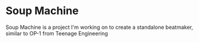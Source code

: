 # Soup Machine

Soup Machine is a project I'm working on to create a standalone beatmaker,
similar to OP-1 from Teenage Engineering